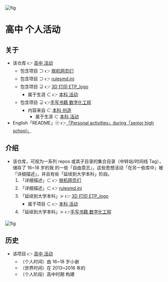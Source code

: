 <!-- ![fig](https://raw.githubusercontent.com/ChenZhu-Xie/senior-high-school_activities/master/img/logo.jpg "『主入口』页面") -->
![fig](https://gitee.com/ChenZhu-Xie/senior-high-school_activities/raw/master/img/logo.jpg "高中毕业「T-shirt」背面：「ETP project」logo")

# 高中 个人活动

## 关于
* 该仓库 👉 [高中 活动](https://gitee.com/ChenZhu-Xie/senior-high-school_activities)
    * 包含项目 ⊃ 👉 [脱机网页们](https://gitee.com/ChenZhu-Xie/offline_web_pages)
    * 包含项目 ⊃ 👉 [rulesmd.ini](https://gitee.com/ChenZhu-Xie/rulesmd.ini)
    * 包含项目 ⊋ 👉 [3D 打印 ETP_logo](https://gitee.com/ChenZhu-Xie/undergraduate_activities/tree/master/10__5.1__Off-Campus_Internships/1__3.1__%E6%B2%88%E5%8C%97%E6%96%B0%E5%8C%BA__1.5_year)
        * 属于生涯 ⊂ 👉 [本科 活动](https://gitee.com/ChenZhu-Xie/undergraduate_activities)
    * 包含项目 ⊋ 👉[手写书籍 数字化工程](https://gitee.com/ChenZhu-Xie/3_books_with_cpp)
        * 内容来自 ⊂ [本科 创造](https://gitee.com/ChenZhu-Xie/undergraduate_activities/tree/master/06__3.1__Self_Creations)
            * 属于生涯 ⊂ [本科 活动](https://gitee.com/ChenZhu-Xie/undergraduate_activities)
* English「README」ⓔ 👉[「Personal activities」during「senior high school」](https://github.com/ChenZhu-Xie/senior-high-school_activities)

## 介绍
* 该仓库，可视为一系列 repos 或其子目录的集合目录（中转站/时间线 Tag），储存了 16~18 岁的我 的一些「自由意志」，这些思想活动「在另一些库中」被「详细描述」，并且有些「延续到大学本科」阶段。
    1. 「详细描述」⊂ 👉 [脱机网页们](https://gitee.com/ChenZhu-Xie/offline_web_pages)
    2. 「详细描述」⊂ 👉 [rulesmd.ini](https://gitee.com/ChenZhu-Xie/rulesmd.ini)
    3. 「延续到大学本科」≻ 👉 [3D 打印 ETP_logo](https://gitee.com/ChenZhu-Xie/undergraduate_activities/tree/master/10__5.1__Off-Campus_Internships/1__3.1__%E6%B2%88%E5%8C%97%E6%96%B0%E5%8C%BA__1.5_year)
        * 属于项目 ⊂ 👉 [本科 活动](https://gitee.com/ChenZhu-Xie/undergraduate_activities)
    4. 「延续到大学本科」≻ 👉[手写书籍 数字化工程](https://gitee.com/ChenZhu-Xie/3_books_with_cpp)

<!-- ![fig](https://raw.githubusercontent.com/ChenZhu-Xie/senior-high-school_activities/master/img/7_books_waiting_to_be_digitalized.jpg "7 本「等待被数字化」的书") -->
![fig](https://gitee.com/ChenZhu-Xie/senior-high-school_activities/raw/master/img/7_books_waiting_to_be_digitalized.jpg "7 本「等待被数字化」的书")

## 历史
* 该项目 👉 [高中 活动](https://gitee.com/ChenZhu-Xie/senior-high-school_activities)
    * （个人时间）由 16~18 岁小谢
    * （世界时间）在 2013~2016 年的 
    * （个人阶段）高中时期 构建

<!-- ## 软件架构
软件架构说明


## 安装教程

1.  xxxx
2.  xxxx
3.  xxxx

## 使用说明

1.  xxxx
2.  xxxx
3.  xxxx

## 参与贡献

1.  Fork 本仓库
2.  新建 Feat_xxx 分支
3.  提交代码
4.  新建 Pull Request


## 特技

1.  使用 Readme\_XXX.md 来支持不同的语言，例如 Readme\_en.md, Readme\_zh.md
2.  Gitee 官方博客 [blog.gitee.com](https://blog.gitee.com)
3.  你可以 [https://gitee.com/explore](https://gitee.com/explore) 这个地址来了解 Gitee 上的优秀开源项目
4.  [GVP](https://gitee.com/gvp) 全称是 Gitee 最有价值开源项目，是综合评定出的优秀开源项目
5.  Gitee 官方提供的使用手册 [https://gitee.com/help](https://gitee.com/help)
6.  Gitee 封面人物是一档用来展示 Gitee 会员风采的栏目 [https://gitee.com/gitee-stars/](https://gitee.com/gitee-stars/) -->
